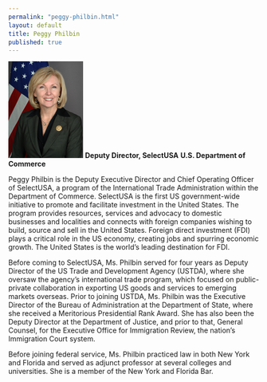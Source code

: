 ```yaml
---
permalink: "peggy-philbin.html"
layout: default
title: Peggy Philbin
published: true
---
```



<span class="imgright">![Peggy Philbin](images/PP-headshot-small.jpg)
**Deputy Director, SelectUSA**
**U.S. Department of Commerce**</span>


Peggy Philbin is the Deputy Executive Director and Chief Operating Officer of SelectUSA, a program of the International Trade Administration within the Department of Commerce.  SelectUSA is the first US government-wide initiative to promote and facilitate investment in the United States.  The program provides resources, services and advocacy to domestic businesses and localities and connects with foreign companies wishing to build, source and sell in the United States.  Foreign direct investment (FDI) plays a critical role in the US economy, creating jobs and spurring economic growth.  The United States is the world’s leading destination for FDI.

Before coming to SelectUSA, Ms. Philbin served for four years as Deputy Director of the US Trade and Development Agency (USTDA), where she oversaw the agency’s international trade program, which focused on public-private collaboration in exporting US goods and services to emerging markets overseas.   Prior to joining USTDA, Ms. Philbin was the Executive Director of the Bureau of Administration at the Department of State, where she received a Meritorious Presidential Rank Award.  She has also been the Deputy Director at the Department of Justice, and prior to that, General Counsel, for the Executive Office for Immigration Review, the nation’s Immigration Court system.

Before joining federal service, Ms. Philbin practiced law in both New York and Florida and served as adjunct professor at several colleges and universities.  She is a member of the New York and Florida Bar. 
